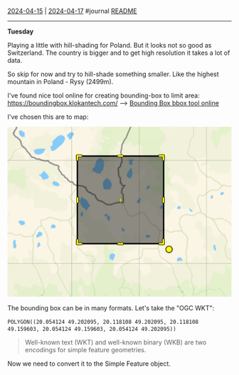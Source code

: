 [2024-04-15](2024-04-15.md) | [2024-04-17](2024-04-17.md)
#journal [README](../../README.md)

---
**Tuesday**

Playing a little with hill-shading for Poland. But it looks not so good as Switzerland. The country is bigger and to get high resolution it takes a lot of data.

So skip for now and try to hill-shade something smaller. Like the highest mountain in Poland - Rysy (2499m).

I've found nice tool online for creating bounding-box to limit area: https://boundingbox.klokantech.com/ --> [Bounding Box bbox tool online](../Bounding%20Box%20bbox%20tool%20online.md)

I've chosen this are to map:

![](../_attachments/Pasted%20image%2020240416233000.png)

The bounding box can be in many formats. Let's take the "OGC WKT":
```
POLYGON((20.054124 49.202095, 20.118108 49.202095, 20.118108 49.159603, 20.054124 49.159603, 20.054124 49.202095))
```

> Well-known text (WKT) and well-known binary (WKB) are two encodings for simple feature geometries.

Now we need to convert it to the Simple Feature object.